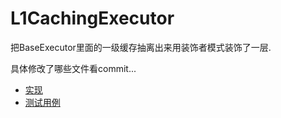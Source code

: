 # L1CachingExecutor 

把BaseExecutor里面的一级缓存抽离出来用装饰者模式装饰了一层.

具体修改了哪些文件看commit...

- [实现](../mybatis-3/src/main/java/org/apache/ibatis/executor/L1CachingExecutor.java)
- [测试用例](../mybatis-book/mybatis-chapter04/src/main/java/com/blog4java/mybatis/example/MybatisExample.java)
